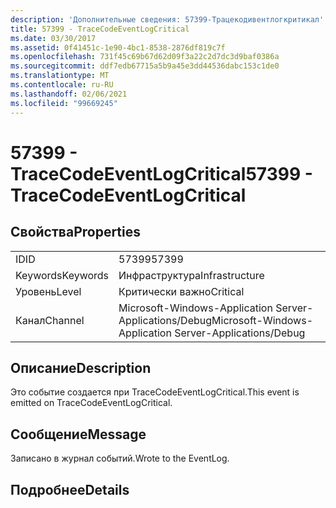 ```yaml
---
description: 'Дополнительные сведения: 57399-Трацекодивентлогкритикал'
title: 57399 - TraceCodeEventLogCritical
ms.date: 03/30/2017
ms.assetid: 0f41451c-1e90-4bc1-8538-2876df819c7f
ms.openlocfilehash: 731f45c69b67d62d09f3a22c2d7dc3d9baf0386a
ms.sourcegitcommit: ddf7edb67715a5b9a45e3dd44536dabc153c1de0
ms.translationtype: MT
ms.contentlocale: ru-RU
ms.lasthandoff: 02/06/2021
ms.locfileid: "99669245"
---
```

# <a name="57399---tracecodeeventlogcritical"></a><span data-ttu-id="79da4-103">57399 - TraceCodeEventLogCritical</span><span class="sxs-lookup"><span data-stu-id="79da4-103">57399 - TraceCodeEventLogCritical</span></span>

## <a name="properties"></a><span data-ttu-id="79da4-104">Свойства</span><span class="sxs-lookup"><span data-stu-id="79da4-104">Properties</span></span>  
  
|||  
|-|-|  
|<span data-ttu-id="79da4-105">ID</span><span class="sxs-lookup"><span data-stu-id="79da4-105">ID</span></span>|<span data-ttu-id="79da4-106">57399</span><span class="sxs-lookup"><span data-stu-id="79da4-106">57399</span></span>|  
|<span data-ttu-id="79da4-107">Keywords</span><span class="sxs-lookup"><span data-stu-id="79da4-107">Keywords</span></span>|<span data-ttu-id="79da4-108">Инфраструктура</span><span class="sxs-lookup"><span data-stu-id="79da4-108">Infrastructure</span></span>|  
|<span data-ttu-id="79da4-109">Уровень</span><span class="sxs-lookup"><span data-stu-id="79da4-109">Level</span></span>|<span data-ttu-id="79da4-110">Критически важно</span><span class="sxs-lookup"><span data-stu-id="79da4-110">Critical</span></span>|  
|<span data-ttu-id="79da4-111">Канал</span><span class="sxs-lookup"><span data-stu-id="79da4-111">Channel</span></span>|<span data-ttu-id="79da4-112">Microsoft-Windows-Application Server-Applications/Debug</span><span class="sxs-lookup"><span data-stu-id="79da4-112">Microsoft-Windows-Application Server-Applications/Debug</span></span>|  
  
## <a name="description"></a><span data-ttu-id="79da4-113">Описание</span><span class="sxs-lookup"><span data-stu-id="79da4-113">Description</span></span>  

 <span data-ttu-id="79da4-114">Это событие создается при TraceCodeEventLogCritical.</span><span class="sxs-lookup"><span data-stu-id="79da4-114">This event is emitted on TraceCodeEventLogCritical.</span></span>  
  
## <a name="message"></a><span data-ttu-id="79da4-115">Сообщение</span><span class="sxs-lookup"><span data-stu-id="79da4-115">Message</span></span>  

 <span data-ttu-id="79da4-116">Записано в журнал событий.</span><span class="sxs-lookup"><span data-stu-id="79da4-116">Wrote to the EventLog.</span></span>  
  
## <a name="details"></a><span data-ttu-id="79da4-117">Подробнее</span><span class="sxs-lookup"><span data-stu-id="79da4-117">Details</span></span>
